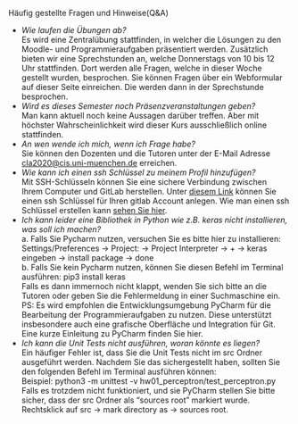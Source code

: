 Häufig gestellte Fragen und Hinweise(Q&A)

- *Wie laufen die Übungen ab?* <br>
Es wird eine Zentralübung stattfinden, in welcher die Lösungen zu den Moodle- und Programmieraufgaben präsentiert werden.
Zusätzlich bieten wir eine Sprechstunden an, welche Donnerstags von 10 bis 12 Uhr stattfinden.
Dort werden alle Fragen, welche in dieser Woche gestellt wurden, besprochen. 
Sie können Fragen über ein Webformular auf dieser Seite einreichen. Die werden dann in der Sprechstunde besprochen.
- *Wird es dieses Semester noch Präsenzveranstaltungen geben?* <br>
Man kann aktuell noch keine Aussagen darüber treffen. 
Aber mit höchster Wahrscheinlichkeit wird dieser Kurs ausschließlich online stattfinden.
- *An wen wende ich mich, wenn ich Frage habe?* <br>
Sie können den Dozenten und die Tutoren unter der E-Mail Adresse cla2020@cis.uni-muenchen.de erreichen.
- *Wie kann ich einen ssh Schlüssel zu meinem Profil hinzufügen?* <br>
Mit SSH-Schlüsseln können Sie eine sichere Verbindung zwischen Ihrem Computer und GitLab herstellen. Unter [diesem Link](https://gitlab2.cip.ifi.lmu.de/profile/keys) können Sie einen ssh Schlüssel für Ihren gitlab Account anlegen. Wie man einen ssh Schlüssel erstellen kann [sehen Sie hier](https://gitlab2.cip.ifi.lmu.de/help/ssh/README#generating-a-new-ssh-key-pair).
- *Ich kann leider eine Bibliothek in Python wie z.B. keras nicht installieren, was soll ich machen?* <br>
a. Falls Sie Pycharm nutzen, versuchen Sie es bitte hier zu installieren: <br>
Settings/Preferences  → Project: → Project Interpreter → + → keras eingeben → install package → done <br>
b. Falls Sie kein Pycharm nutzen, können Sie diesen Befehl im Terminal ausführen:
pip3 install keras <br>
Falls es dann immernoch nicht klappt, wenden Sie sich bitte an die Tutoren oder geben Sie die Fehlermeldung in einer Suchmaschine ein.<br>
PS: Es wird empfohlen die Entwicklungsumgebung PyCharm für die Bearbeitung der Programmieraufgaben zu nutzen. Diese unterstützt insbesondere auch eine grafische Oberfläche und Integration für Git. Eine kurze Einleitung zu PyCharm finden Sie hier.<br>
- *Ich kann die Unit Tests nicht ausführen, woran könnte es liegen?* <br>
Ein häufiger Fehler ist, dass Sie die Unit Tests nicht im src Ordner ausgeführt werden. Nachdem Sie das sichergestellt haben, sollten Sie den folgenden Befehl im Terminal ausführen können: <br>
Beispiel:  python3 -m unittest -v hw01_perceptron/test_perceptron.py
Falls es trotzdem nicht funktioniert, und sie PyCharm stellen Sie bitte sicher, dass der src Ordner als “sources root” markiert wurde. <br>
Rechtsklick auf src → mark directory as → sources root. <br>



